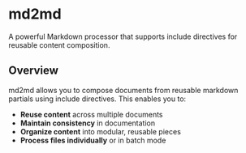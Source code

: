 # md2md

A powerful Markdown processor that supports include directives for reusable content composition.

## Overview

md2md allows you to compose documents from reusable markdown partials using include directives. This enables you to:

- **Reuse content** across multiple documents
- **Maintain consistency** in documentation
- **Organize content** into modular, reusable pieces
- **Process files individually** or in batch mode
